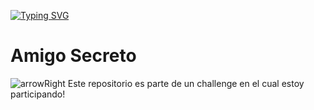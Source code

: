 [![Typing SVG](https://readme-typing-svg.demolab.com?font=Fira+Code&pause=1000&color=F7F233&width=435&lines=El+Challenge+del+Amigo+Secreto)](https://git.io/typing-svg)
# Amigo Secreto
![arrowRight](https://readmecodegen.vercel.app/api/social-icon?name=arrowRight&size=96&color=%23f7f233) Este repositorio es parte de un challenge en el cual estoy participando!
